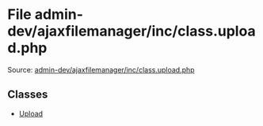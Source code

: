 File admin-dev/ajaxfilemanager/inc/class.upload.php
=========

Source: [admin-dev/ajaxfilemanager/inc/class.upload.php](https://github.com/PrestaShop/PrestaShop/blob/1.5.6.2/admin-dev/ajaxfilemanager/inc/class.upload.php)


Classes
-------

* [Upload](class.Upload.md)

